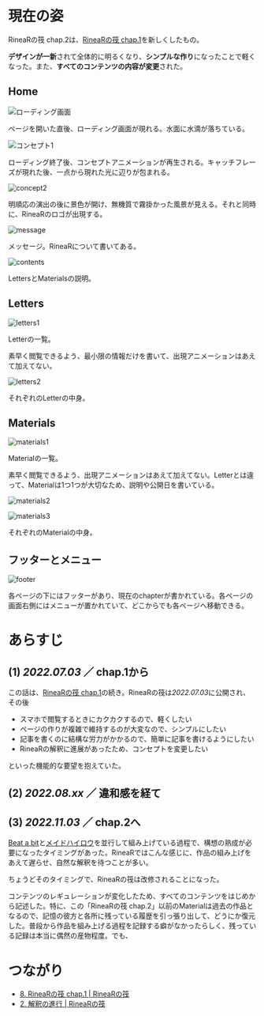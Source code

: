 # 現在の姿

RineaRの筏 chap.2は、[RineaRの筏 chap.1](/materials/rinear-raft-chap1)を新しくしたもの。

**デザインが一新**されて全体的に明るくなり、**シンプルな作り**になったことで軽くなった。また、**すべてのコンテンツの内容が変更**された。



## Home

![ローディング画面](loading.png)

ページを開いた直後、ローディング画面が現れる。水面に水滴が落ちている。



![コンセプト1](concept1.png)

ローディング終了後、コンセプトアニメーションが再生される。キャッチフレーズが現れた後、一点から現れた光に辺りが包まれる。



![concept2](concept2.png)

明順応の演出の後に景色が開け、無機質で霧掛かった風景が見える。それと同時に、RineaRのロゴが出現する。



![message](message.png)

メッセージ。RineaRについて書いてある。



![contents](contents.png)

LettersとMaterialsの説明。



## Letters

![letters1](letters1.png)

Letterの一覧。

素早く閲覧できるよう、最小限の情報だけを書いて、出現アニメーションはあえて加えてない。



![letters2](letters2.png)

それぞれのLetterの中身。



## Materials

![materials1](materials1.png)

Materialの一覧。

素早く閲覧できるよう、出現アニメーションはあえて加えてない。Letterとは違って、Materialは1つ1つが大切なため、説明や公開日を書いている。



![materials2](materials2.png)

![materials3](materials3.png)

それぞれのMaterialの中身。



## フッターとメニュー

![footer](footer.png)

各ページの下にはフッターがあり、現在のchapterが書かれている。各ページの画面右側にはメニューが置かれていて、どこからでも各ページへ移動できる。



# あらすじ

## (1) *2022.07.03* ／ chap.1から

この話は、[RineaRの筏 chap.1](/materials/rinear-raft-chap1)の続き。RineaRの筏は*2022.07.03*に公開され、その後

- スマホで閲覧するときにカクカクするので、軽くしたい
- ページの作りが複雑で維持するのが大変なので、シンプルにしたい
- 記事を書くのに結構な労力がかかるので、簡単に記事を書けるようにしたい
- RineaRの解釈に進展があったため、コンセプトを変更したい

といった機能的な要望を抱えていた。



## (2) *2022.08.xx* ／ 違和感を経て





## (3) *2022.11.03* ／ chap.2へ

[Beat a bit](/materials/beat-a-bit)と[メイドハイロウ](/materials/made-highlow)を並行して組み上げている過程で、構想の熟成が必要になったタイミングがあった。RineaRではこんな感じに、作品の組み上げをあえて遅らせ、自然な解釈を待つことが多い。

ちょうどそのタイミングで、RineaRの筏は改修されることになった。



コンテンツのレギュレーションが変化したため、すべてのコンテンツをはじめから記述した。特に、この「RineaRの筏 chap.2」以前のMaterialは過去の作品となるので、記憶の彼方と各所に残っている履歴を引っ張り出して、どうにか復元した。普段から作品を組み上げる過程を記録する癖がなかったらしく、残っている記録は本当に偶然の産物程度。でも、





# つながり

- [8. RineaRの筏 chap.1 | RineaRの筏](/materials/rinear-raft-chap1)
- [2. 解釈の進行 | RineaRの筏](/letters/002)

